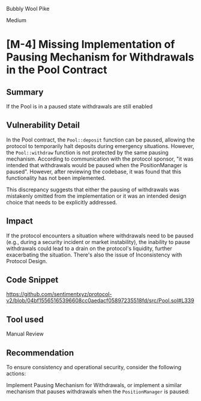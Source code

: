 Bubbly Wool Pike

Medium

# [M-4] Missing Implementation of Pausing Mechanism for Withdrawals in the Pool Contract

## Summary
If the Pool is in a paused state withdrawals are still enabled
## Vulnerability Detail
In the Pool contract, the `Pool::deposit` function can be paused, allowing the protocol to temporarily halt deposits during emergency situations. However, the `Pool::withdraw` function is not protected by the same pausing mechanism. According to communication with the protocol sponsor, "it was intended that withdrawals would be paused when the PositionManager is paused". However, after reviewing the codebase, it was found that this functionality has not been implemented.

This discrepancy suggests that either the pausing of withdrawals was mistakenly omitted from the implementation or it was an intended design choice that needs to be explicitly addressed.

## Impact
 If the protocol encounters a situation where withdrawals need to be paused (e.g., during a security incident or market instability), the inability to pause withdrawals could lead to a drain on the protocol's liquidity, further exacerbating the situation.
There's also the issue of Inconsistency with Protocol Design.

## Code Snippet
https://github.com/sentimentxyz/protocol-v2/blob/04bf15565165396608cc0aedacf05897235518fd/src/Pool.sol#L339
## Tool used

Manual Review

## Recommendation
To ensure consistency and operational security, consider the following actions:

Implement Pausing Mechanism for Withdrawals, or implement a similar mechanism that pauses withdrawals when the `PositionManager` is paused:




